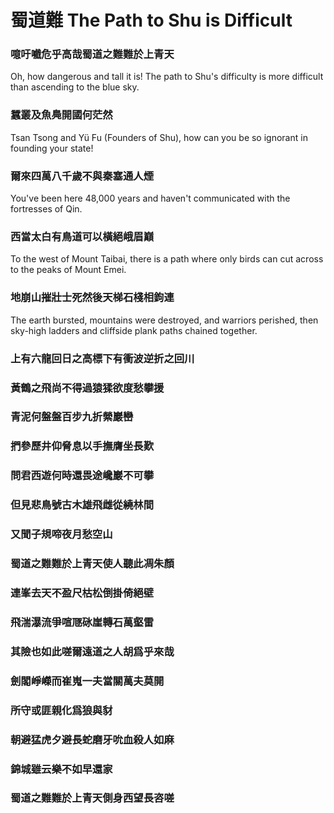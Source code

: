 # 蜀道難 The Path to Shu is Difficult

### 噫吁嚱危乎高哉蜀道之難難於上青天

Oh, how dangerous and tall it is! The path to Shu's difficulty is more difficult than ascending to the blue sky.

### 蠶叢及魚鳧開國何茫然

Tsan Tsong and Yü Fu (Founders of Shu), how can you be so ignorant in founding your state!

### 爾來四萬八千歲不與秦塞通人煙

You've been here 48,000 years and haven't communicated with the fortresses of Qin.

### 西當太白有鳥道可以橫絕峨眉巔

To the west of Mount Taibai, there is a path where only birds can cut across to the peaks of Mount Emei.

### 地崩山摧壯士死然後天梯石棧相鉤連

The earth bursted, mountains were destroyed, and warriors perished, then sky-high ladders and cliffside plank paths chained together.

### 上有六龍回日之高標下有衝波逆折之回川

### 黃鶴之飛尚不得過猿猱欲度愁攀援

### 青泥何盤盤百步九折縈巖巒

### 捫參歷井仰脅息以手撫膺坐長歎

### 問君西遊何時還畏途巉巖不可攀

### 但見悲鳥號古木雄飛雌從繞林間

### 又聞子規啼夜月愁空山

### 蜀道之難難於上青天使人聽此凋朱顏

### 連峯去天不盈尺枯松倒掛倚絕壁

### 飛湍瀑流爭喧豗砯崖轉石萬壑雷

### 其險也如此嗟爾遠道之人胡爲乎來哉

### 劍閣崢嶸而崔嵬一夫當關萬夫莫開

### 所守或匪親化爲狼與豺

### 朝避猛虎夕避長蛇磨牙吮血殺人如麻

### 錦城雖云樂不如早還家

### 蜀道之難難於上青天側身西望長咨嗟
